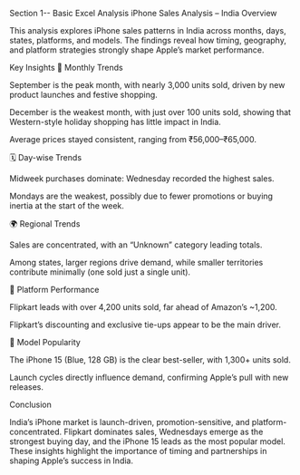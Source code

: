 Section 1-- Basic Excel Analysis
iPhone Sales Analysis – India
Overview

This analysis explores iPhone sales patterns in India across months, days, states, platforms, and models. The findings reveal how timing, geography, and platform strategies strongly shape Apple’s market performance.

Key Insights
📅 Monthly Trends

September is the peak month, with nearly 3,000 units sold, driven by new product launches and festive shopping.

December is the weakest month, with just over 100 units sold, showing that Western-style holiday shopping has little impact in India.

Average prices stayed consistent, ranging from ₹56,000–₹65,000.

🗓️ Day-wise Trends

Midweek purchases dominate: Wednesday recorded the highest sales.

Mondays are the weakest, possibly due to fewer promotions or buying inertia at the start of the week.

🌍 Regional Trends

Sales are concentrated, with an “Unknown” category leading totals.

Among states, larger regions drive demand, while smaller territories contribute minimally (one sold just a single unit).

🛒 Platform Performance

Flipkart leads with over 4,200 units sold, far ahead of Amazon’s ~1,200.

Flipkart’s discounting and exclusive tie-ups appear to be the main driver.

📱 Model Popularity

The iPhone 15 (Blue, 128 GB) is the clear best-seller, with 1,300+ units sold.

Launch cycles directly influence demand, confirming Apple’s pull with new releases.

Conclusion

India’s iPhone market is launch-driven, promotion-sensitive, and platform-concentrated. Flipkart dominates sales, Wednesdays emerge as the strongest buying day, and the iPhone 15 leads as the most popular model. These insights highlight the importance of timing and partnerships in shaping Apple’s success in India.

